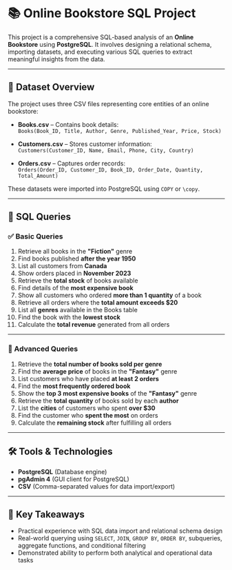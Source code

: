# 📚 Online Bookstore SQL Project

This project is a comprehensive SQL-based analysis of an **Online Bookstore** using **PostgreSQL**. It involves designing a relational schema, importing datasets, and executing various SQL queries to extract meaningful insights from the data.

---

## 📂 Dataset Overview

The project uses three CSV files representing core entities of an online bookstore:

- **Books.csv** – Contains book details:  
  `Books(Book_ID, Title, Author, Genre, Published_Year, Price, Stock)`

- **Customers.csv** – Stores customer information:  
  `Customers(Customer_ID, Name, Email, Phone, City, Country)`

- **Orders.csv** – Captures order records:  
  `Orders(Order_ID, Customer_ID, Book_ID, Order_Date, Quantity, Total_Amount)`

These datasets were imported into PostgreSQL using `COPY` or `\copy`.

---

## 🧾 SQL Queries

### ✅ Basic Queries
1. Retrieve all books in the **"Fiction"** genre  
2. Find books published **after the year 1950**  
3. List all customers from **Canada**  
4. Show orders placed in **November 2023**  
5. Retrieve the **total stock** of books available  
6. Find details of the **most expensive book**  
7. Show all customers who ordered **more than 1 quantity** of a book  
8. Retrieve all orders where the **total amount exceeds $20**  
9. List all **genres** available in the Books table  
10. Find the book with the **lowest stock**  
11. Calculate the **total revenue** generated from all orders  

---

### 🚀 Advanced Queries
1. Retrieve the **total number of books sold per genre**  
2. Find the **average price** of books in the **"Fantasy"** genre  
3. List customers who have placed **at least 2 orders**  
4. Find the **most frequently ordered book**  
5. Show the **top 3 most expensive books** of the **"Fantasy"** genre  
6. Retrieve the **total quantity** of books sold by each **author**  
7. List the **cities** of customers who spent **over $30**  
8. Find the customer who **spent the most** on orders  
9. Calculate the **remaining stock** after fulfilling all orders  

---

## 🛠️ Tools & Technologies

- **PostgreSQL** (Database engine)
- **pgAdmin 4** (GUI client for PostgreSQL)
- **CSV** (Comma-separated values for data import/export)

---

## 📌 Key Takeaways

- Practical experience with SQL data import and relational schema design
- Real-world querying using `SELECT`, `JOIN`, `GROUP BY`, `ORDER BY`, subqueries, aggregate functions, and conditional filtering
- Demonstrated ability to perform both analytical and operational data tasks


